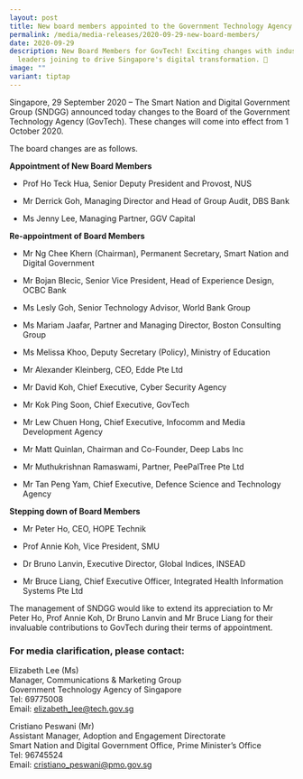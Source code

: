 ```yaml
---
layout: post
title: New board members appointed to the Government Technology Agency
permalink: /media/media-releases/2020-09-29-new-board-members/
date: 2020-09-29
description: New Board Members for GovTech! Exciting changes with industry
  leaders joining to drive Singapore's digital transformation. 🚀
image: ""
variant: tiptap
---
```

<p>Singapore, 29 September 2020 – The Smart Nation and Digital Government
Group (SNDGG) announced today changes to the Board of the Government Technology
Agency (GovTech). These changes will come into effect from 1 October 2020.</p>
<p>The board changes are as follows.</p>
<p><strong>Appointment of New Board Members</strong>
</p>
<ul data-tight="true" class="tight">
<li>
<p>Prof Ho Teck Hua, Senior Deputy President and Provost, NUS</p>
</li>
<li>
<p>Mr Derrick Goh, Managing Director and Head of Group Audit, DBS Bank</p>
</li>
<li>
<p>Ms Jenny Lee, Managing Partner, GGV Capital</p>
</li>
</ul>
<p><strong>Re-appointment of Board Members</strong>
</p>
<ul data-tight="true" class="tight">
<li>
<p>Mr Ng Chee Khern (Chairman), Permanent Secretary, Smart Nation and Digital
Government</p>
</li>
<li>
<p>Mr Bojan Blecic, Senior Vice President, Head of Experience Design, OCBC
Bank</p>
</li>
<li>
<p>Ms Lesly Goh, Senior Technology Advisor, World Bank Group</p>
</li>
<li>
<p>Ms Mariam Jaafar, Partner and Managing Director, Boston Consulting Group</p>
</li>
<li>
<p>Ms Melissa Khoo, Deputy Secretary (Policy), Ministry of Education</p>
</li>
<li>
<p>Mr Alexander Kleinberg, CEO, Edde Pte Ltd</p>
</li>
<li>
<p>Mr David Koh, Chief Executive, Cyber Security Agency</p>
</li>
<li>
<p>Mr Kok Ping Soon, Chief Executive, GovTech</p>
</li>
<li>
<p>Mr Lew Chuen Hong, Chief Executive, Infocomm and Media Development Agency</p>
</li>
<li>
<p>Mr Matt Quinlan, Chairman and Co-Founder, Deep Labs Inc</p>
</li>
<li>
<p>Mr Muthukrishnan Ramaswami, Partner, PeePalTree Pte Ltd</p>
</li>
<li>
<p>Mr Tan Peng Yam, Chief Executive, Defence Science and Technology Agency</p>
</li>
</ul>
<p><strong>Stepping down of Board Members</strong>
</p>
<ul data-tight="true" class="tight">
<li>
<p>Mr Peter Ho, CEO, HOPE Technik</p>
</li>
<li>
<p>Prof Annie Koh, Vice President, SMU</p>
</li>
<li>
<p>Dr Bruno Lanvin, Executive Director, Global Indices, INSEAD</p>
</li>
<li>
<p>Mr Bruce Liang, Chief Executive Officer, Integrated Health Information
Systems Pte Ltd</p>
</li>
</ul>
<p>The management of SNDGG would like to extend its appreciation to Mr Peter
Ho, Prof Annie Koh, Dr Bruno Lanvin and Mr Bruce Liang for their invaluable
contributions to GovTech during their terms of appointment.</p>
<h3><strong>For media clarification, please contact:</strong></h3>
<p>Elizabeth Lee (Ms)
<br>Manager, Communications &amp; Marketing Group
<br>Government Technology Agency of Singapore
<br>Tel: 69775008
<br>Email: <a href="mailto:elizabeth_lee@tech.gov.sg" rel="noopener noreferrer nofollow" target="_blank">elizabeth_lee@tech.gov.sg</a>
</p>
<p>Cristiano Peswani (Mr)
<br>Assistant Manager, Adoption and Engagement Directorate
<br>Smart Nation and Digital Government Office, Prime Minister’s Office
<br>Tel: 96745524
<br>Email: <a href="mailto:cristiano_peswani@pmo.gov.sg" rel="noopener noreferrer nofollow" target="_blank">cristiano_peswani@pmo.gov.sg</a>
</p>